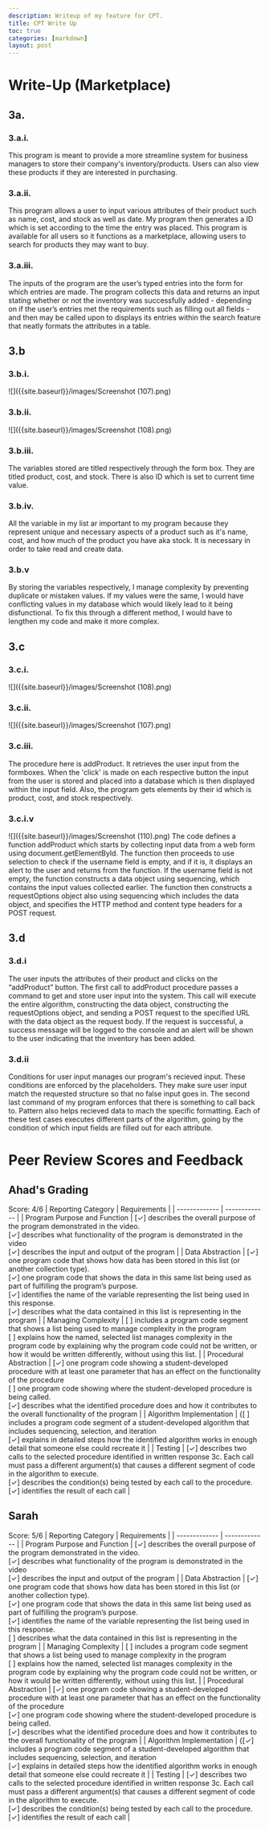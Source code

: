 ```yaml
---
description: Writeup of my feature for CPT.
title: CPT Write Up
toc: true
categories: [markdown]
layout: post
---
```


# Write-Up (Marketplace)
## 3a.
### 3.a.i.
This program is meant to provide a more streamline system for business managers to store their company's inventory/products. Users can also view these products if they are interested in purchasing.
### 3.a.ii.
This program allows a user to input various attributes of their product such as name, cost, and stock as well as date. My program then generates a ID which is set according to the time the entry was placed. This program is available for all users so it functions as a marketplace, allowing users to search for products they may want to buy.
### 3.a.iii.
The inputs of the program are the user’s typed entries into the form for which entries are made. The program collects this data and returns an input stating whether or not the inventory was successfully added - depending on if the user’s entries met the requirements such as filling out all fields - and then may be called upon to displays its entries within the search feature that neatly formats the attributes in a table.
## 3.b
### 3.b.i.
![]({{site.baseurl}}/images/Screenshot (107).png)
### 3.b.ii.
![]({{site.baseurl}}/images/Screenshot (108).png)
### 3.b.iii.
The variables stored are titled respectively through the form box. They are titled product, cost, and stock. There is also ID which is set to current time value.
### 3.b.iv. 
All the variable in my list ar important to my program because they represent unique and necessary aspects of a product such as it's name, cost, and how much of the product you have aka stock. It is necessary in order to take read and create data.
### 3.b.v
By storing the variables respectively, I manage complexity by preventing duplicate or mistaken values. If my values were the same, I would have conflicting values in my database which would likely lead to it being disfunctional. To fix this through a different method, I would have to lengthen my code and make it more complex.
## 3.c
### 3.c.i.
![]({{site.baseurl}}/images/Screenshot (108).png)
### 3.c.ii.
![]({{site.baseurl}}/images/Screenshot (107).png)
### 3.c.iii.
The procedure here is addProduct. It retrieves the user input from the formboxes. When the 'click' is made on each respective button the input from the user is stored and placed into a database which is then displayed within the input field. Also, the program gets elements by their id which is product, cost, and stock respectively.
### 3.c.i.v
![]({{site.baseurl}}/images/Screenshot (110).png)
The code defines a function addProduct which starts by collecting input data from a web form using document.getElementById. The function then proceeds to use selection to check if the username field is empty, and if it is, it displays an alert to the user and returns from the function. If the username field is not empty, the function constructs a data object using sequencing, which contains the input values collected earlier. The function then constructs a requestOptions object also using sequencing which includes the data object, and specifies the HTTP method and content type headers for a POST request.

## 3.d
### 3.d.i
The user inputs the attributes of their product and clicks on the “addProduct” button. The first call to addProduct procedure passes a command to get and store user input into the system. This call will execute the entire algorithm, constructing the data object, constructing the requestOptions object, and sending a POST request to the specified URL with the data object as the request body. If the request is successful, a success message will be logged to the console and an alert will be shown to the user indicating that the inventory has been added.

### 3.d.ii
Conditions for user input manages our program's recieved input. These conditions are enforced by the placeholders. They make sure user input match the requested structure so that no false input goes in. The second last command of my program enforces that there is something to call back to. Pattern also helps recieved data to mach the specific formatting. Each of these test cases executes different parts of the algorithm, going by the condition of which input fields are filled out for each attribute.

# Peer Review Scores and Feedback
## Ahad's Grading
Score: 4/6
| Reporting Category | Requirements |
|  ------------- | ------------- |
| Program Purpose and Function | [&check;] describes the overall purpose of the program demonstrated in the video. <br/> [&check;] describes what functionality of the program is demonstrated in the video <br/> [&check;] describes the input and output of the program |
| Data Abstraction | [&check;]  one program code that shows how data has been stored in this list (or another collection type). <br/> [&check;]  one program code that shows the data in this same list being used as part of fulfilling the program’s purpose. <br/> [&check;] identifies the name of the variable representing the list being used in this response. <br/> [&check;]  describes what the data contained in this list is representing in the program | 
| Managing Complexity | [ ]  includes a program code segment that shows a list being used to manage complexity in the program <br/> [ ] explains how the named, selected list manages complexity in the program code by explaining why the program code could not be written, or how it would be written differently, without using this list. |
| Procedural Abstraction | [&check;] one program code showing a student-developed procedure with at least one parameter that has an effect on the functionality of the procedure  <br/> [ ] one program code showing where the student-developed procedure is being called. <br/> [&check;] describes what the identified procedure does and how it contributes to the overall functionality of the program | 
| Algorithm Implementation | {[ ]  includes a program code segment of a student-developed algorithm that includes sequencing, selection, and iteration <br/> [&check;] explains in detailed steps how the identified algorithm works in enough detail that someone else could recreate it | 
| Testing | [&check;] describes two calls to the selected procedure identified in written response 3c. Each call must pass a different argument(s) that causes a different segment of code in the algorithm to execute. <br/> [&check;]  describes the condition(s) being tested by each call to the procedure. <br/> [&check;]  identifies the result of each call |

## Sarah
Score: 5/6
| Reporting Category | Requirements |
|  ------------- | ------------- |
| Program Purpose and Function | [&check;] describes the overall purpose of the program demonstrated in the video. <br/> [&check;] describes what functionality of the program is demonstrated in the video <br/> [&check;] describes the input and output of the program |
| Data Abstraction | [&check;]  one program code that shows how data has been stored in this list (or another collection type). <br/> [&check;]  one program code that shows the data in this same list being used as part of fulfilling the program’s purpose. <br/> [&check;] identifies the name of the variable representing the list being used in this response. <br/> [ ]  describes what the data contained in this list is representing in the program | 
| Managing Complexity | [ ]  includes a program code segment that shows a list being used to manage complexity in the program <br /> [ ] explains how the named, selected list manages complexity in the program code by explaining why the program code could not be written, or how it would be written differently, without using this list. |
| Procedural Abstraction | [&check;] one program code showing a student-developed procedure with at least one parameter that has an effect on the functionality of the procedure  <br/> [&check;] one program code showing where the student-developed procedure is being called. <br/> [&check;] describes what the identified procedure does and how it contributes to the overall functionality of the program | 
| Algorithm Implementation | {[&check;]  includes a program code segment of a student-developed algorithm that includes sequencing, selection, and iteration <br/> [&check;] explains in detailed steps how the identified algorithm works in enough detail that someone else could recreate it | 
| Testing | [&check;] describes two calls to the selected procedure identified in written response 3c. Each call must pass a different argument(s) that causes a different segment of code in the algorithm to execute. <br/> [&check;]  describes the condition(s) being tested by each call to the procedure. <br/> [&check;]  identifies the result of each call |